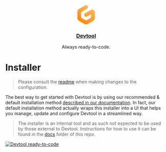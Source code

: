 <p align="center">
  <a href="https://www.devtool.io">
    <img src="https://raw.githubusercontent.com/khulnasoft/devtool/master/components/dashboard/src/icons/devtool.svg" height="60">
    <h3 align="center">Devtool</h3>
  </a>
  <p align="center">Always ready-to-code.</p>
</p>

# Installer

> Please consult the [readme](./pkg/config/) when making changes to the configuration.

The best way to get started with Devtool is by using our recommended & default installation method [described in our documentation](https://www.devtool.io/docs/self-hosted/latest/installing-devtool). In fact, our default installation method actually wraps this installer into a UI that helps you manage, update and configure Devtool in a streamlined way.

> The installer is an internal tool and as such not expected to be used by those external to Devtool. Instructions for how to use it can be found in the [docs](https://github.com/khulnasoft/devtool/tree/main/install/installer/docs/overview.md) folder of this repo.

[![Devtool ready-to-code](https://img.shields.io/badge/Devtool-ready--to--code-908a85?logo=devtool)](https://devtool.io/from-referrer/)
